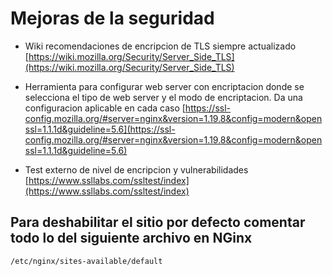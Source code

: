 # Mejoras de la seguridad

- Wiki recomendaciones de encripcion de TLS siempre actualizado
[https://wiki.mozilla.org/Security/Server_Side_TLS](https://wiki.mozilla.org/Security/Server_Side_TLS)

- Herramienta para configurar web server con encriptacion donde se selecciona el tipo de web server y el modo de encriptacion. Da una configuracion aplicable en cada caso
[https://ssl-config.mozilla.org/#server=nginx&version=1.19.8&config=modern&openssl=1.1.1d&guideline=5.6](https://ssl-config.mozilla.org/#server=nginx&version=1.19.8&config=modern&openssl=1.1.1d&guideline=5.6)

- Test externo de nivel de encripcion y vulnerabilidades
[https://www.ssllabs.com/ssltest/index](https://www.ssllabs.com/ssltest/index)

## Para deshabilitar el sitio por defecto comentar todo lo del siguiente archivo en NGinx
```
/etc/nginx/sites-available/default
```
